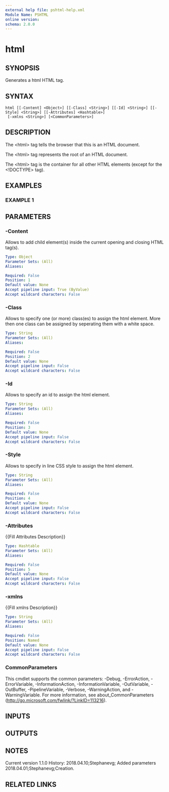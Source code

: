 ```yaml
---
external help file: pshtml-help.xml
Module Name: PSHTML
online version:
schema: 2.0.0
---
```


# html

## SYNOPSIS
Generates a html HTML tag.

## SYNTAX

```
html [[-Content] <Object>] [[-Class] <String>] [[-Id] <String>] [[-Style] <String>] [[-Attributes] <Hashtable>]
 [-xmlns <String>] [<CommonParameters>]
```

## DESCRIPTION
The \<html\> tag tells the browser that this is an HTML document.

The \<html\> tag represents the root of an HTML document.

The \<html\> tag is the container for all other HTML elements (except for the \<!DOCTYPE\> tag).

## EXAMPLES

### EXAMPLE 1

## PARAMETERS

### -Content
Allows to add child element(s) inside the current opening and closing HTML tag(s).

```yaml
Type: Object
Parameter Sets: (All)
Aliases:

Required: False
Position: 1
Default value: None
Accept pipeline input: True (ByValue)
Accept wildcard characters: False
```

### -Class
Allows to specify one (or more) class(es) to assign the html element.
More then one class can be assigned by seperating them with a white space.

```yaml
Type: String
Parameter Sets: (All)
Aliases:

Required: False
Position: 2
Default value: None
Accept pipeline input: False
Accept wildcard characters: False
```

### -Id
Allows to specify an id to assign the html element.

```yaml
Type: String
Parameter Sets: (All)
Aliases:

Required: False
Position: 3
Default value: None
Accept pipeline input: False
Accept wildcard characters: False
```

### -Style
Allows to specify in line CSS style to assign the html element.

```yaml
Type: String
Parameter Sets: (All)
Aliases:

Required: False
Position: 4
Default value: None
Accept pipeline input: False
Accept wildcard characters: False
```

### -Attributes
{{Fill Attributes Description}}

```yaml
Type: Hashtable
Parameter Sets: (All)
Aliases:

Required: False
Position: 5
Default value: None
Accept pipeline input: False
Accept wildcard characters: False
```

### -xmlns
{{Fill xmlns Description}}

```yaml
Type: String
Parameter Sets: (All)
Aliases:

Required: False
Position: Named
Default value: None
Accept pipeline input: False
Accept wildcard characters: False
```

### CommonParameters
This cmdlet supports the common parameters: -Debug, -ErrorAction, -ErrorVariable, -InformationAction, -InformationVariable, -OutVariable, -OutBuffer, -PipelineVariable, -Verbose, -WarningAction, and -WarningVariable.
For more information, see about_CommonParameters (http://go.microsoft.com/fwlink/?LinkID=113216).

## INPUTS

## OUTPUTS

## NOTES
Current version 1.1.0
History:
    2018.04.10;Stephanevg; Added parameters
    2018.04.01;Stephanevg;Creation.

## RELATED LINKS
